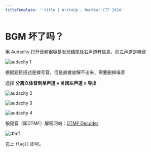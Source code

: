 ```yaml
---
titleTemplate: ':title | WriteUp - NewStar CTF 2024'
---
```


# BGM 坏了吗？

用 Audacity 打开音频很容易发现结尾处右声道有信息，而左声道是噪音

![audacity 1](/assets/images/wp/2024/week3/bgm-broken_1.png)

根据题目描述是拨号音，但是直接放解不出来，需要删掉噪音

选择 **分离立体音到单声道 » 关闭左声道 » 导出**

![audacity 2](/assets/images/wp/2024/week3/bgm-broken_2.png)

![audacity 3](/assets/images/wp/2024/week3/bgm-broken_3.png)

![audacity 4](/assets/images/wp/2024/week3/bgm-broken_4.png)

按键音（即DTMF）解密网站：[DTMF Decoder](https://dtmf.netlify.app/)

![dtmf](/assets/images/wp/2024/week3/bgm-broken_5.png)

包上 `flag{}` 即可。
